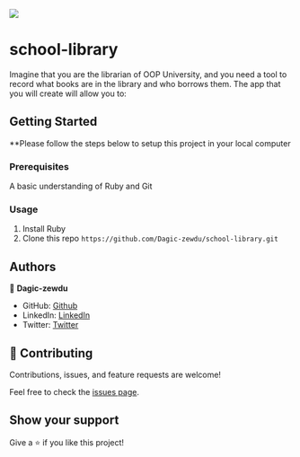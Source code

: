 ![](https://img.shields.io/badge/Microverse-blueviolet)

# school-library

Imagine that you are the librarian of OOP University, and you need a tool to record what books are in the library and who borrows them. The app that you will create will allow you to:

## Getting Started

\*\*Please follow the steps below to setup this project in your local computer

### Prerequisites

A basic understanding of Ruby and Git

### Usage

1. Install Ruby
2. Clone this repo `https://github.com/Dagic-zewdu/school-library.git`

## Authors

👤 **Dagic-zewdu**

- GitHub: [Github](https://github.com/Dagic-zewdu)
- LinkedIn: [LinkedIn](https://www.linkedin.com/dagic-zewdu/)
- Twitter: [Twitter](https://twitter.com/dagic4)

## 🤝 Contributing

Contributions, issues, and feature requests are welcome!

Feel free to check the [issues page](https://github.com/rtonata88/school-library/issues).

## Show your support

Give a ⭐️ if you like this project!
